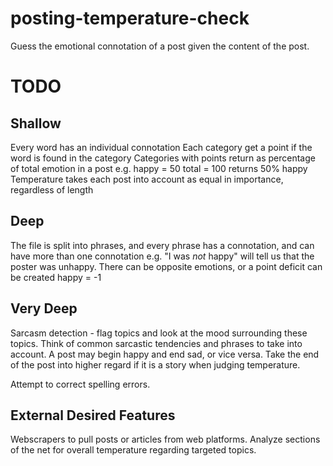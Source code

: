 # posting-temperature-check
Guess the emotional connotation of a post given the content of the post.

# TODO

## Shallow
Every word has an individual connotation
Each category get a point if the word is found in the category
Categories with points return as percentage of total emotion in a post
e.g.
    happy = 50
    total = 100
    returns 50% happy
Temperature takes each post into account as equal in importance, regardless of length

## Deep
The file is split into phrases, and every phrase has a connotation, and can have more than one connotation
e.g.
    "I was *not* happy" will tell us that the poster was unhappy. There can be opposite emotions,
    or a point deficit can be created
        happy = -1

## Very Deep
Sarcasm detection - flag topics and look at the mood surrounding these topics. Think of common sarcastic 
tendencies and phrases to take into account. A post may begin happy and end sad, or vice versa. Take the end of the post into higher regard if it is a story when judging temperature.

Attempt to correct spelling errors.

## External Desired Features
Webscrapers to pull posts or articles from web platforms. Analyze sections of the net for overall temperature regarding targeted topics.
